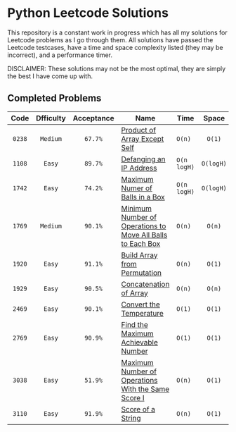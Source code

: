 # Python Leetcode Solutions
This repository is a constant work in progress which has all my solutions for Leetcode problems as I go through them. All solutions have passed the Leetcode testcases, have a time and space complexity listed (they may be incorrect), and a performance timer.  
  
DISCLAIMER: These solutions may not be the most optimal, they are simply the best I have come up with.

## Completed Problems
|  Code  | Dfficulty | Acceptance |                                                                              Name                                                                               |    Time     |   Space   |
| :---:  |   :---:   |    :---:   |                                                                              ---                                                                                |    ---      |   :---:   |
| `0238` | `Medium`  | `67.7%`    | [Product of Array Except Self](leetcode.com/problems/product-of-array-except-self)                                                                              | `O(n)`      | `O(1)`    |
| `1108` | `Easy`    | `89.7%`    | [Defanging an IP Address](leetcode.com/problems/defanging-an-ip-address)                                                                                        | `O(n logH)` | `O(logH)` |
| `1742` | `Easy`    | `74.2%`    | [Maximum Numer of Balls in a Box](leetcode.com/problems/maximum-number-of-balls-in-a-box)                                                                       | `O(n logH)` | `O(logH)` |
| `1769` | `Medium`  | `90.1%`    | [Minimum Number of Operations to Move All Balls to Each Box](leetcode.com/problems/minimum-number-of-operations-to-move-all-balls-to-each-box)                  | `O(n)`      | `O(n)`    |
| `1920` | `Easy`    | `91.1%`    | [Build Array from Permutation](leetcode.com/problems/build-array-from-permutation)                                                                              | `O(n)`      | `O(1)`    |
| `1929` | `Easy`    | `90.5%`    | [Concatenation of Array]([url](leetcode.com/problems/concatenation-of-array))                                                                                   | `O(n)`      | `O(n)`    |
| `2469` | `Easy`    | `90.1%`    | [Convert the Temperature]([url](leetcode.com/problems/convert-the-temperature))                                                                                 | `O(1)`      | `O(1)`    |
| `2769` | `Easy`    | `90.9%`    | [Find the Maximum Achievable Number]([url](leetcode.com/problems/find-the-maximum-achievable-number))                                                           | `O(1)`      | `O(1)`    |
| `3038` | `Easy`    | `51.9%`    | [Maximum Number of Operations With the Same Score I]([url](leetcode.com/problems/maximum-number-of-operations-with-the-same-score-i))                           | `O(n)`      | `O(1)`    |
| `3110` | `Easy`    | `91.9%`    | [Score of a String]([url](leetcode.com/problems/score-of-a-string))                                                                                             | `O(n)`      | `O(1)`    |